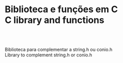 # Biblioteca e funções em C <br>C library and functions

<br>
<br>

Biblioteca para complementar a string.h ou conio.h <br>
Library to complement string.h or conio.h
